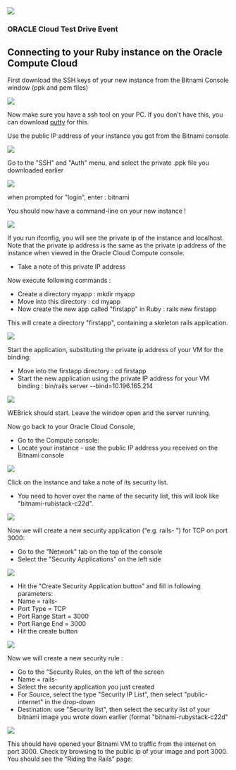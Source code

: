 ![](../common/images/customer.logo.png)
---
### ORACLE Cloud Test Drive Event ###
## Connecting to your Ruby instance on the Oracle Compute Cloud ##

First download the SSH keys of your new instance from the Bitnami Console window (ppk and pem files)

![](images/image041.png)

Now make sure you have a ssh tool on your PC.  If you don't have this, you can download [putty](bin/putty.exe) for this.

Use the public IP address of your instance you got from the Bitnami console

![](images/bitnami101.PNG)

Go to the "SSH" and "Auth" menu, and select the private .ppk file you downloaded earlier

![](images/bitnami102.PNG)

when prompted for "login", enter : bitnami

You should now have a command-line on your new instance !

![](images/image043.png)

If you run ifconfig, you will see the private ip of the instance and localhost.  Note that the private ip address is the same as the private ip address of the instance when viewed in the Oracle Cloud Compute console.
+ Take a note of this private IP address

Now execute following commands :
+ Create a directory myapp :  mkdir myapp
+ Move into this directory : cd myapp
+ Now create the new app called "firstapp" in Ruby : rails new firstapp

This will create a directory "firstapp", containing a skeleton rails application.

![](images/image045.png)

Start the application, substituting the private ip address of your VM for the binding:

+ Move into the firstapp directory : cd firstapp
+ Start the new application using the private IP address for your VM binding : bin/rails server --bind=10.196.165.214

![](images/image047.png)
  
WEBrick should start.
Leave the window open and the server running.

Now go back to your Oracle Cloud Console, 
+ Go to the Compute console:
+ Locate your instance - use the public IP address you received on the Bitnami console

![](images/bitnami001.PNG)

Click on the instance and take a note of its security list.
+ You need to hover over the name of the security list, this will look like "bitnami-rubistack-c22d".

![](images/bitnami002.PNG)

Now we will create a new security application (“e.g. rails- <your-user-id>”) for TCP on port 3000:
+ Go to the "Network" tab on the top of the console
+ Select the "Security Applications" on the left side

![](images/bitnamo003.PNG)

+ Hit the "Create Security Application button" and fill in following parameters:
+   Name = rails-<your-user-id>
+   Port Type = TCP
+   Port Range Start = 3000
+   Port Range End = 3000
+   Hit the create button

![](images/bitnami004.PNG)

Now we will create a new security rule : 
+ Go to the "Security Rules, on the left of the screen
+ 	Name = rails-<your-user-id>
+   Select the security application you just created
+   For Source, select the type "Security IP List", then select "public-internet" in the drop-down
+   Destination: use "Security list", then select the security list of your bitnami image you wrote down earlier (format "bitnami-rubystack-c22d"

![](images/bitnami005.PNG)

This should have opened your Bitnami VM to traffic from the internet on port 3000.
Check by browsing to the public ip of your image and port 3000.  You should see the “Riding the Rails” page:
 


